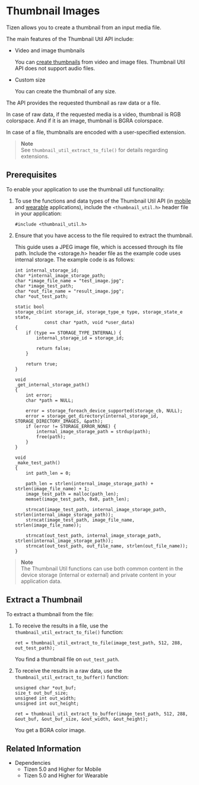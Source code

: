 # Thumbnail Images


Tizen allows you to create a thumbnail from an input media file.

The main features of the Thumbnail Util API include:

- Video and image thumbnails

  You can [create thumbnails](#get_thumbnail) from video and image files. Thumbnail Util API does not support audio files.

- Custom size

  You can create the thumbnail of any size.

The API provides the requested thumbnail as raw data or a file.

In case of raw data, if the requested media is a video, thumbnail is RGB colorspace. And if it is an image, thumbnail is BGRA colorspace.

In case of a file, thumbnails are encoded with a user-specified extension.

> **Note**  
> See `thumbnail_util_extract_to_file()` for details regarding extensions.


## Prerequisites

To enable your application to use the thumbnail util functionality:

1. To use the functions and data types of the Thumbnail Util API (in [mobile](../../api/mobile/latest/group__CAPI__MEDIA__THUMBNAIL__UTIL__MODULE.html) and [wearable](../../api/wearable/latest/group__CAPI__MEDIA__THUMBNAIL__UTIL__MODULE.html) applications), include the `<thumbnail_util.h>` header file in your application:

   ```
   #include <thumbnail_util.h>
   ```

2. Ensure that you have access to the file required to extract the thumbnail.

   This guide uses a JPEG image file, which is accessed through its file path. Include the <storage.h> header file as the example code uses internal storage. The example code is as follows:

   ```
   int internal_storage_id;
   char *internal_image_storage_path;
   char *image_file_name = "test_image.jpg";
   char *image_test_path;
   char *out_file_name = "result_image.jpg";
   char *out_test_path;

   static bool
   storage_cb(int storage_id, storage_type_e type, storage_state_e state,
              const char *path, void *user_data)
   {
       if (type == STORAGE_TYPE_INTERNAL) {
           internal_storage_id = storage_id;

           return false;
       }

       return true;
   }

   void
   _get_internal_storage_path()
   {
       int error;
       char *path = NULL;

       error = storage_foreach_device_supported(storage_cb, NULL);
       error = storage_get_directory(internal_storage_id, STORAGE_DIRECTORY_IMAGES, &path);
       if (error != STORAGE_ERROR_NONE) {
           internal_image_storage_path = strdup(path);
           free(path);
       }
   }

   void
   _make_test_path()
   {
       int path_len = 0;

       path_len = strlen(internal_image_storage_path) + strlen(image_file_name) + 1;
       image_test_path = malloc(path_len);
       memset(image_test_path, 0x0, path_len);

       strncat(image_test_path, internal_image_storage_path, strlen(internal_image_storage_path));
       strncat(image_test_path, image_file_name, strlen(image_file_name));
       
       strncat(out_test_path, internal_image_storage_path, strlen(internal_image_storage_path));
       strncat(out_test_path, out_file_name, strlen(out_file_name));
   }
   ```

> **Note**  
> The Thumbnail Util functions can use both common content in the device storage (internal or external) and private content in your application data.

<a name="get_thumbnail"></a>
## Extract a Thumbnail

To extract a thumbnail from the file:

1. To receive the results in a file, use the `thumbnail_util_extract_to_file()` function:

   ```
   ret = thumbnail_util_extract_to_file(image_test_path, 512, 288, out_test_path);
   ```

   You find a thumbnail file on `out_test_path`.

2. To receive the results in a raw data, use the `thumbnail_util_extract_to_buffer()` function:

   ```
   unsigned char *out_buf;
   size_t out_buf_size;
   unsigned int out_width;
   unsigned int out_height;
   
   ret = thumbnail_util_extract_to_buffer(image_test_path, 512, 288, &out_buf, &out_buf_size, &out_width, &out_height);
   ```

   You get a BGRA color image.

## Related Information
- Dependencies
  - Tizen 5.0 and Higher for Mobile
  - Tizen 5.0 and Higher for Wearable
